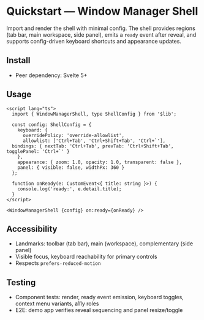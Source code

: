 # Quickstart — Window Manager Shell

Import and render the shell with minimal config. The shell provides regions (tab bar, main workspace, side panel), emits a `ready` event after reveal, and supports config-driven keyboard shortcuts and appearance updates.

## Install

- Peer dependency: Svelte 5+

## Usage

```svelte
<script lang="ts">
  import { WindowManagerShell, type ShellConfig } from '$lib';

  const config: ShellConfig = {
    keyboard: {
      overridePolicy: 'override-allowlist',
      allowlist: ['Ctrl+Tab', 'Ctrl+Shift+Tab', 'Ctrl+`'],
  bindings: { nextTab: 'Ctrl+Tab', prevTab: 'Ctrl+Shift+Tab', togglePanel: 'Ctrl+`' }
    },
    appearance: { zoom: 1.0, opacity: 1.0, transparent: false },
    panel: { visible: false, widthPx: 360 }
  };

  function onReady(e: CustomEvent<{ title: string }>) {
    console.log('ready:', e.detail.title);
  }
</script>

<WindowManagerShell {config} on:ready={onReady} />
```

## Accessibility

- Landmarks: toolbar (tab bar), main (workspace), complementary (side panel)
- Visible focus, keyboard reachability for primary controls
- Respects `prefers-reduced-motion`

## Testing

- Component tests: render, ready event emission, keyboard toggles, context menu variants, a11y roles
- E2E: demo app verifies reveal sequencing and panel resize/toggle
